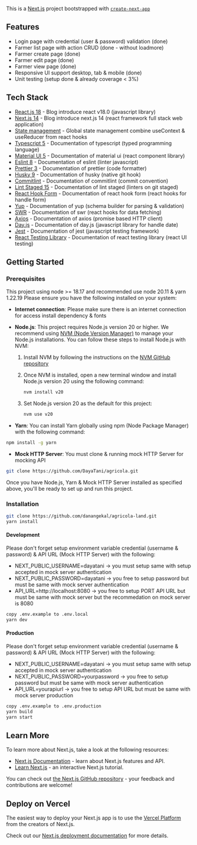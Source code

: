 This is a [Next.js](https://nextjs.org/) project bootstrapped with [`create-next-app`](https://github.com/vercel/next.js/tree/canary/packages/create-next-app)

## Features

- Login page with credential (user & password) validation (done)
- Farmer list page with action CRUD (done - without loadmore)
- Farmer create page (done)
- Farmer edit page (done)
- Farmer view page (done)
- Responsive UI support desktop, tab & mobile (done)
- Unit testing (setup done & already coverage < 3%)

## Tech Stack

- [React.js 18](https://react.dev/blog/2022/03/29/react-v18) - Blog introduce react v18.0 (javascript library)
- [Next.js 14](https://nextjs.org/blog/next-14) - Blog introduce next.js 14 (react framework full stack web application)
- [State management](https://react.dev/learn/scaling-up-with-reducer-and-context) - Global state management combine useContext & useReducer from react hooks
- [Typescript 5](https://www.typescriptlang.org/) - Documentation of typescript (typed programming language)
- [Material UI 5](https://mui.com/material-ui/getting-started/overview/) - Documentation of material ui (react component library)
- [Eslint 8](https://eslint.org/docs/user-guide/getting-started) - Documentation of eslint (linter javascript)
- [Prettier 3](https://prettier.io/docs/en/index.html) - Documentation of prettier (code formatter)
- [Husky 9](https://typicode.github.io/husky/#/) - Documentation of husky (native git hook)
- [Commitlint](https://commitlint.js.org/#/) - Documentation of commitlint (commit convention)
- [Lint Staged 15](https://github.com/lint-staged/lint-staged) - Documentation of lint staged (linters on git staged)
- [React Hook Form](https://react-hook-form.com/get-started) - Documentation of react hook form (react hooks for handle form)
- [Yup](https://github.com/jquense/yup) - Documentation of yup (schema builder for parsing & validation)
- [SWR](https://swr.vercel.app/docs/getting-started) - Documentation of swr (react hooks for data fetching)
- [Axios](https://axios-http.com/) - Documentation of axios (promise based HTTP client)
- [Day.js](https://day.js.org/en/) - Documentation of day.js (javascript library for handle date)
- [Jest](https://jestjs.io/docs/getting-started) - Documentation of jest (javascript testing framework)
- [React Testing Library](https://testing-library.com/docs/react-testing-library/intro/) - Documentation of react testing library (react UI testing)

## Getting Started

### Prerequisites

This project using node >= 18.17 and recommended use node 20.11 & yarn 1.22.19
Please ensure you have the following installed on your system:

- **Internet connection**: Please make sure there is an internet connection for access install dependency & fonts

- **Node.js**: This project requires Node.js version 20 or higher. We recommend using [NVM (Node Version Manager)](https://github.com/nvm-sh/nvm) to manage your Node.js installations. You can follow these steps to install Node.js with NVM:

  1. Install NVM by following the instructions on the [NVM GitHub repository](https://github.com/nvm-sh/nvm#installing-and-updating)

  2. Once NVM is installed, open a new terminal window and install Node.js version 20 using the following command:

     ```bash
     nvm install v20
     ```

  3. Set Node.js version 20 as the default for this project:

     ```bash
     nvm use v20
     ```

- **Yarn**: You can install Yarn globally using npm (Node Package Manager) with the following command:

```bash
npm install -g yarn
```

- **Mock HTTP Server**: You must clone & running mock HTTP Server for mocking API

```bash
git clone https://github.com/DayaTani/agricola.git
```

Once you have Node.js, Yarn & Mock HTTP Server installed as specified above, you'll be ready to set up and run this project.

### Installation

```bash
git clone https://github.com/danangekal/agricola-land.git
yarn install
```

#### Development

Please don't forget setup environment variable credential (username & password) & API URL (Mock HTTP Server) with the following:

- NEXT_PUBLIC_USERNAME=dayatani -> you must setup same with setup accepted in mock server authentication
- NEXT_PUBLIC_PASSWORD=dayatani -> you free to setup password but must be same with mock server authentication
- API_URL=http://localhost:8080 -> you free to setup PORT API URL but must be same with mock server but the recommedation on mock server is 8080

```bash
copy .env.example to .env.local
yarn dev
```

#### Production

Please don't forget setup environment variable credential (username & password) & API URL (Mock HTTP Server) with the following:

- NEXT_PUBLIC_USERNAME=dayatani -> you must setup same with setup accepted in mock server authentication
- NEXT_PUBLIC_PASSWORD=yourpassword -> you free to setup password but must be same with mock server authentication
- API_URL=yourapiurl -> you free to setup API URL but must be same with mock server production

```bash
copy .env.example to .env.production
yarn build
yarn start
```

## Learn More

To learn more about Next.js, take a look at the following resources:

- [Next.js Documentation](https://nextjs.org/docs) - learn about Next.js features and API.
- [Learn Next.js](https://nextjs.org/learn) - an interactive Next.js tutorial.

You can check out [the Next.js GitHub repository](https://github.com/vercel/next.js/) - your feedback and contributions are welcome!

## Deploy on Vercel

The easiest way to deploy your Next.js app is to use the [Vercel Platform](https://vercel.com/new?utm_medium=default-template&filter=next.js&utm_source=create-next-app&utm_campaign=create-next-app-readme) from the creators of Next.js.

Check out our [Next.js deployment documentation](https://nextjs.org/docs/deployment) for more details.
